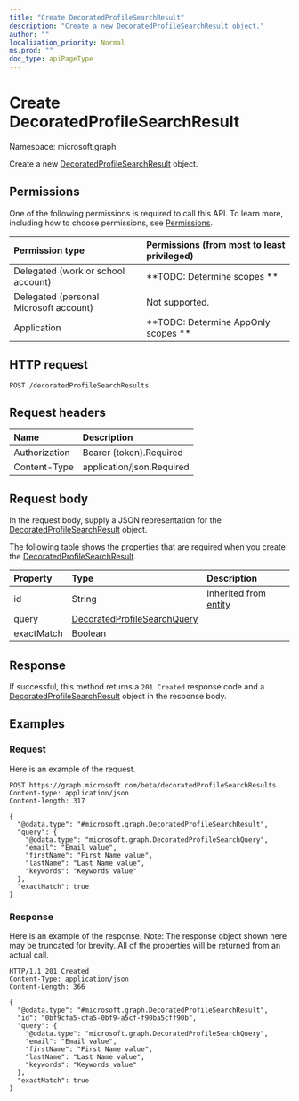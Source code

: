 ```yaml
---
title: "Create DecoratedProfileSearchResult"
description: "Create a new DecoratedProfileSearchResult object."
author: ""
localization_priority: Normal
ms.prod: ""
doc_type: apiPageType
---
```


# Create DecoratedProfileSearchResult

Namespace: microsoft.graph

Create a new [DecoratedProfileSearchResult](../resources/decoratedprofilesearchresult.md) object.

## Permissions
One of the following permissions is required to call this API. To learn more, including how to choose permissions, see [Permissions](/concepts/permissions-reference.md).

|Permission type|Permissions (from most to least privileged)|
|:---|:---|
|Delegated (work or school account)|**TODO: Determine scopes **|
|Delegated (personal Microsoft account)|Not supported.|
|Application|**TODO: Determine AppOnly scopes **|

## HTTP request
<!-- {
  "blockType": "ignored"
}
-->
``` http
POST /decoratedProfileSearchResults
```

## Request headers
|Name|Description|
|:---|:---|
|Authorization|Bearer {token}.Required|
|Content-Type|application/json.Required|

## Request body
In the request body, supply a JSON representation for the [DecoratedProfileSearchResult](../resources/decoratedprofilesearchresult.md) object.

The following table shows the properties that are required when you create the [DecoratedProfileSearchResult](../resources/decoratedprofilesearchresult.md).

|Property|Type|Description|
|:---|:---|:---|
|id|String| Inherited from [entity](../resources/entity.md)|
|query|[DecoratedProfileSearchQuery](../resources/decoratedprofilesearchquery.md)||
|exactMatch|Boolean||



## Response
If successful, this method returns a `201 Created` response code and a [DecoratedProfileSearchResult](../resources/decoratedprofilesearchresult.md) object in the response body.

## Examples

### Request
Here is an example of the request.
<!-- {
  "blockType": "request",
  "name": "create_decoratedprofilesearchresult_from_decoratedprofilesearchresults"
}
-->
``` http
POST https://graph.microsoft.com/beta/decoratedProfileSearchResults
Content-type: application/json
Content-length: 317

{
  "@odata.type": "#microsoft.graph.DecoratedProfileSearchResult",
  "query": {
    "@odata.type": "microsoft.graph.DecoratedProfileSearchQuery",
    "email": "Email value",
    "firstName": "First Name value",
    "lastName": "Last Name value",
    "keywords": "Keywords value"
  },
  "exactMatch": true
}
```

### Response
Here is an example of the response. Note: The response object shown here may be truncated for brevity. All of the properties will be returned from an actual call.
<!-- {
  "blockType": "response",
  "truncated": true,
  "@odata.type": "microsoft.graph.decoratedprofilesearchresult"
}
-->
``` http
HTTP/1.1 201 Created
Content-Type: application/json
Content-Length: 366

{
  "@odata.type": "#microsoft.graph.DecoratedProfileSearchResult",
  "id": "0bf9cfa5-cfa5-0bf9-a5cf-f90ba5cff90b",
  "query": {
    "@odata.type": "microsoft.graph.DecoratedProfileSearchQuery",
    "email": "Email value",
    "firstName": "First Name value",
    "lastName": "Last Name value",
    "keywords": "Keywords value"
  },
  "exactMatch": true
}
```

